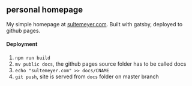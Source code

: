 ## personal homepage

My simple homepage at [sultemeyer.com](https://sultemeyer.com). Built with gatsby, deployed to github pages.

#### Deployment

1. `npm run build`
2. `mv public docs`, the github pages source folder has to be called docs
3. `echo "sultemeyer.com" >> docs/CNAME`
4. `git push`, site is served from `docs` folder on master branch
